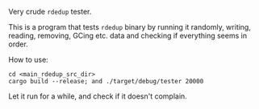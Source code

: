 Very crude `rdedup` tester.

This is a program that tests `rdedup` binary
by running it randomly, writing, reading, removing, GCing
etc. data and checking if everything seems in order.

How to use:

```
cd <main_rdedup_src_dir>
cargo build --release; and ./target/debug/tester 20000
```

Let it run for a while, and check if it doesn't complain.

